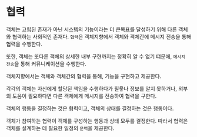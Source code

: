 # 협력

객체는 고립된 존재가 아닌 시스템의 기능이라는 더 큰목표를 달성하기 위해 다른 객체와 협력하는 사회적인 존재다.
`협력`은 객체지향에서 객체와 객체간에 메시지 전송을 통해 협력을 수행한다.

또한, 객체는 또다른 객체의 상세한 내부 구현까지는 정확히 알 수 없기 떄문에, `메시지 전송`을 통해 커뮤니케이션을 수행한다.

객체지향에서는 객체와 객체간의 협력을 통해, 기능을 구현하고 제공한다.

각각의 객체는 자신에게 할당된 책임을 수행하다가 필욯나 정보를 알지 못하거나, 외부의 도움이 필요하다면 다른 객체에게 메시지를 전송하여 협력을 구한다.

객체의 행동을 결정하는 것은 협력이고, 객체의 상태를 결정하는 것은 행동이다.

객체가 참여하는 협력이 객체를 구성하는 행동과 상태 모두를 결정한다. 따라서 협력은 객체를 설계하는 데 필요한 일정의 `문맥`을 제공한다.

